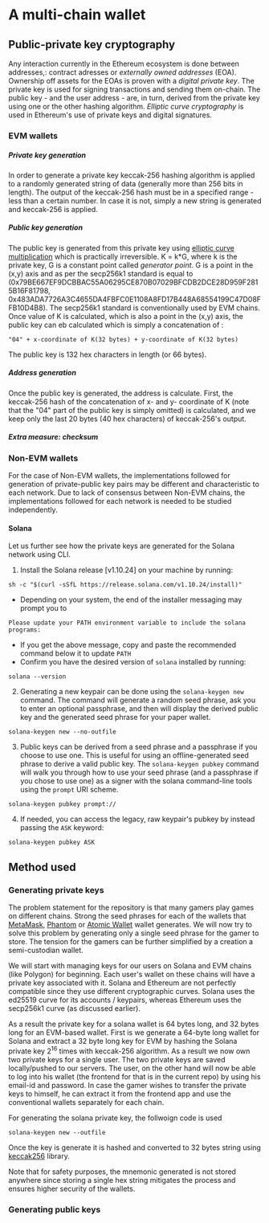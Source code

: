 
# A multi-chain wallet

## Public-private key cryptography
Any interaction currently in the Ethereum ecosystem is done between addresses,: contract adresses or *externally owned addresses* (EOA). Ownership off assets for the EOAs is proven with a *digital private key*. The private key is used for signing transactions and sending them on-chain. The public key - and the user address - are, in turn, derived from the private key using  one or the other hashing algorithm. *Elliptic curve cryptography* is used in Ethereum's use of private keys and digital signatures. 

### EVM wallets 
##### Private key generation
In order to generate a private key keccak-256 hashing algorithm is applied to a randomly generated string of data (generally more than 256 bits in length). The output of the keccak-256 hash must be in a specified range - less than a certain number. In case it is not, simply a new string is generated and keccak-256 is applied.
##### Public key generation
The public key is generated from this private key using [elliptic curve multiplication](https://andrea.corbellini.name/2015/05/17/elliptic-curve-cryptography-a-gentle-introduction/) which is practically irreversible. K = k*G, where k is the private key, G is a constant point called *generator point*. G is a point in the (x,y) axis and as per the secp256k1 standard is equal to (0x79BE667EF9DCBBAC55A06295CE870B07029BFCDB2DCE28D959F2815B16F81798, 0x483ADA7726A3C4655DA4FBFC0E1108A8FD17B448A68554199C47D08FFB10D4B8). The secp256k1 standard is conventionally used by EVM chains. Once value of K is calculated, which is also a point in the (x,y) axis, the public key can eb calculated which is simply a concatenation of :
```
"04" + x-coordinate of K(32 bytes) + y-coordinate of K(32 bytes)
```
The public key is 132 hex characters in length (or 66 bytes).
##### Address generation
Once the public key is generated, the address is calculate. First, the keccak-256 hash of the concatenation of x- and y- coordinate of K (note that the "04" part of the public key is simply omitted) is calculated, and we keep only the last 20 bytes (40 hex characters) of keccak-256's output.

##### Extra measure: checksum


### Non-EVM wallets
For the case of Non-EVM wallets, the implementations followed for generation of private-public key pairs may be different and characteristic to each network. Due to lack of consensus between Non-EVM chains, the implementations followed for each network is needed to be studied independently. 

#### Solana

Let us further see how the private keys are generated for the Solana network using CLI. 

1.  Install the Solana release  [v1.10.24] on your machine by running:
```
sh -c "$(curl -sSfL https://release.solana.com/v1.10.24/install)"
```
-   Depending on your system, the end of the installer messaging may prompt you to
```
Please update your PATH environment variable to include the solana programs:
```
-   If you get the above message, copy and paste the recommended command below it to update  `PATH`
-   Confirm you have the desired version of  `solana`  installed by running:
```
solana --version
```
2. Generating a new keypair can be done using the `solana-keygen new` command. The command will generate a random seed phrase, ask you to enter an optional passphrase, and then will display the derived public key and the generated seed phrase for your paper wallet.

```
solana-keygen new --no-outfile
```

3. Public keys can be derived from a seed phrase and a passphrase if you choose to use one. This is useful for using an offline-generated seed phrase to derive a valid public key. The  `solana-keygen pubkey`  command will walk you through how to use your seed phrase (and a passphrase if you chose to use one) as a signer with the solana command-line tools using the  `prompt`  URI scheme.
```
solana-keygen pubkey prompt://
```
4. If needed, you can access the legacy, raw keypair's pubkey by instead passing the  `ASK`  keyword:
```
solana-keygen pubkey ASK
```
## Method used 

### Generating private keys
The problem statement for the repository is that many gamers play games on different chains. Strong the seed phrases for each of the wallets that [MetaMask](https://metamask.io), [Phantom](https://phantom.app) or [Atomic Wallet](https://atomicwallet.io) wallet generates. We will now try to solve this problem by generating only a single seed phrase for the gamer to store. The tension for the gamers can be further simplified by a creation a semi-custodian wallet.

We will start with managing keys for our users on Solana and EVM chains (like Polygon) for beginning. Each user's wallet on these chains will have a private key associated with it. Solana and Ethereum are not perfectly compatible since they use different cryptographic curves. Solana uses the ed25519 curve for its accounts / keypairs, whereas Ethereum uses the secp256k1 curve (as discussed earlier).

As a result the private key for a solana wallet is 64 bytes long, and 32 bytes long for an EVM-based wallet. First is we generate a 64-byte long wallet for Solana and extract a 32 byte long key for EVM by hashing the Solana private key 2<sup>16</sup> times with keccak-256 algorithm. As a result we now own two private keys for a single user. The two private keys are saved locally/pushed to our servers. The user, on the other hand will now be able to log into his wallet (the frontend for that is in the current repo) by using his email-id and password. In case the gamer wishes to transfer the private keys to himself, he can extract it from the frontend app and use the conventional wallets separately for each chain.

For generating the solana private key, the follwoign code is used
```
solana-keygen new --outfile
```

Once the key is generate it is hashed and converted to 32 bytes string using [keccak256](https://www.npmjs.com/package/keccak256) library.

Note that for safety purposes, the mnemonic generated is not stored anywhere since storing a single hex string mitigates the process and ensures higher security of the wallets.


### Generating public keys
